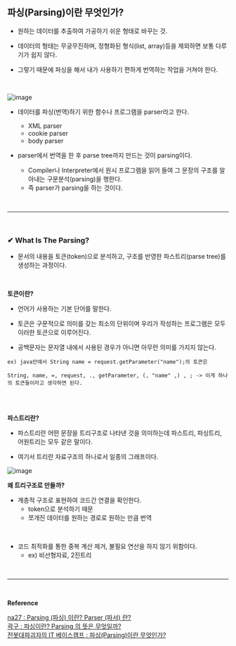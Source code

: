 ## 파싱(Parsing)이란 무엇인가?
- 원하는 데이터를 추출하여 가공하기 쉬운 형태로 바꾸는 것.

- 데이터의 형태는 무궁무진하며, 정형화된 형식(list, array)등을 제외하면 보통 다루기가 쉽지 않다.

- 그렇기 때문에 파싱을 해서 내가 사용하기 편하게 번역하는 작업을 거쳐야 한다.
<br>

![image](https://github.com/yejun95/Today-I-Learned/assets/121341413/5a4e0100-cd01-4a81-9226-9842ab9df6dc)

- 데이터를 파싱(번역)하기 위한 함수나 프로그램을 parser라고 한다.
  - XML parser
  - cookie parser
  - body parser
 
- parser에서 번역을 한 후 parse tree까지 만드는 것이 parsing이다.
  - Compiler나 Interpreter에서 원시 프로그램을 읽어 들여 그 문장의 구조를 알아내는 구문분석(parsing)을 행한다.
  - 즉 parser가 parsing을 하는 것이다.
<br>
<hr>
<br>

### ✔ What Is The Parsing?
- 문서의 내용을 토큰(token)으로 분석하고, 구조를 반영한 파스트리(parse tree)를 생성하는 과정이다.
<br>

**토큰이란?**
- 언어가 사용하는 기본 단어를 말한다.

- 토큰은 구문적으로 의미를 갖는 최소의 단위이며 우리가 작성하는 프로그램은 모두 이러한 토큰으로 이루어진다.

- 공백문자는 문자열 내에서 사용된 경우가 아니면 아무런 의미를 가지지 않는다.

```
ex) java안에서 String name = request.getParameter("name");의 토큰은 

String, name, =, request, ., getParameter, (, "name" ,) , ; -> 이게 하나의 토큰들이라고 생각하면 된다. 
```
<br>
<br>

**파스트리란?** 
- 파스트리란 어떤 문장을 트리구조로 나타낸 것을 의미하는데 파스트리, 파싱트리, 어원트리는 모두 같은 말이다.
  
- 여기서 트리란 자료구조의 하나로서 일종의 그래프이다.

![image](https://github.com/yejun95/Today-I-Learned/assets/121341413/5f314f00-9556-4163-a0df-d90e076458ec)

**왜 트리구조로 만들까?**
- 계층적 구조로 표현하여 코드간 연결을 확인한다.
  - token으로 분석하기 때문
  - 쪼개진 데이터를 원하는 경로로 원하는 만큼 번역
<br>

- 코드 최적화를 통한 중복 계산 제거, 불필요 연산을 하지 않기 위함이다.
  - ex) 비선형자료, 2진트리
<br>
<hr>
<br>

**Reference**<br>

[na27 : Parsing (파싱) 이란? Parser (파서) 란?](https://na27.tistory.com/230)<br>
[곽구 : 파싱이란? Parsing 의 뜻은 무엇일까?](https://solog4something.tistory.com/13)<br>
[전봇대파괴자의 IT 베이스캠프 : 파싱(Parsing)이란 무엇인가?](https://hengbokhan.tistory.com/134)
